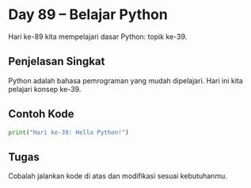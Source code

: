 # Day 89 – Belajar Python

Hari ke-89 kita mempelajari dasar Python: topik ke-39.

## Penjelasan Singkat

Python adalah bahasa pemrograman yang mudah dipelajari. Hari ini kita pelajari konsep ke-39.

## Contoh Kode

```python
print("Hari ke-39: Hello Python!")
```

## Tugas

Cobalah jalankan kode di atas dan modifikasi sesuai kebutuhanmu.
